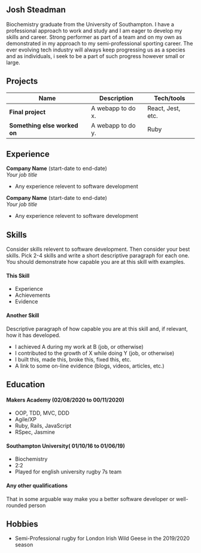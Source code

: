 ## Josh Steadman
Biochemistry graduate from the University of Southampton. I have a professional approach to work and study and I am eager to develop my skills and career. Strong performer as part of a team and on my own as demonstrated in my approach to my semi-professional sporting career. The ever evolving tech industry will always keep progressing us as a species and as individuals, i seek to be a part of such progress however small or large.

## Projects

| Name                         | Description       | Tech/tools        |
| ---------------------------- | ----------------- | ----------------- |
| **Final project**            | A webapp to do x. | React, Jest, etc. |
| **Something else worked on** | A webapp to do y. | Ruby              |

## Experience

**Company Name** (start-date to end-date)  
_Your job title_

- Any experience relevent to software development

**Company Name** (start-date to end-date)  
_Your job title_

- Any experience relevent to software development

## Skills

Consider skills relevent to software development. Then consider your best skills. Pick 2-4 skills and write a short descriptive paragraph for each one. You should demonstrate how capable you are at this skill with examples.

#### This Skill

- Experience
- Achievements
- Evidence

#### Another Skill

Descriptive paragraph of how capable you are at this skill and, if relevant, how it has developed.

- I achieved A during my work at B (job, or otherwise)
- I contributed to the growth of X while doing Y (job, or otherwise)
- I built this, made this, broke this, fixed this, etc.
- A link to some on-line evidence (blogs, videos, articles, etc.)

## Education

#### Makers Academy (02/08/2020 to 00/11/2020)

- OOP, TDD, MVC, DDD
- Agile/XP
- Ruby, Rails, JavaScript
- RSpec, Jasmine

#### Southampton University( 01/10/16 to 01/06/19)

- Biochemistry
- 2:2
- Played for english university rugby 7s team

#### Any other qualifications

That in some arguable way make you a better software developer or well-rounded person

## Hobbies

- Semi-Professional rugby for London Irish Wild Geese in the 2019/2020 season

